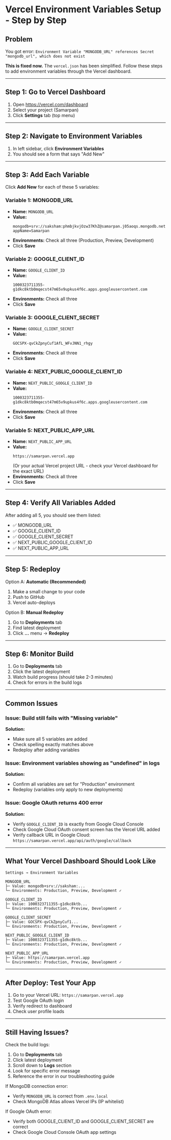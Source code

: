# Vercel Environment Variables Setup - Step by Step

## Problem
You got error: `Environment Variable "MONGODB_URL" references Secret "mongodb_url", which does not exist`

**This is fixed now.** The `vercel.json` has been simplified. Follow these steps to add environment variables through the Vercel dashboard.

---

## Step 1: Go to Vercel Dashboard

1. Open https://vercel.com/dashboard
2. Select your project (Samarpan)
3. Click **Settings** tab (top menu)

---

## Step 2: Navigate to Environment Variables

1. In left sidebar, click **Environment Variables**
2. You should see a form that says "Add New"

---

## Step 3: Add Each Variable

Click **Add New** for each of these 5 variables:

### Variable 1: MONGODB_URL
- **Name:** `MONGODB_URL`
- **Value:** 
  ```
  mongodb+srv://saksham:phmbjkvjOzw37KhZ@samarpan.j05aoqs.mongodb.net/?appName=Samarpan
  ```
- **Environments:** Check all three (Production, Preview, Development)
- Click **Save**

### Variable 2: GOOGLE_CLIENT_ID
- **Name:** `GOOGLE_CLIENT_ID`
- **Value:** 
  ```
  1000323711355-g1dkc8ktb0mqecst47m65v9upkus4f6c.apps.googleusercontent.com
  ```
- **Environments:** Check all three
- Click **Save**

### Variable 3: GOOGLE_CLIENT_SECRET
- **Name:** `GOOGLE_CLIENT_SECRET`
- **Value:** 
  ```
  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
  ```
- **Environments:** Check all three
- Click **Save**

### Variable 4: NEXT_PUBLIC_GOOGLE_CLIENT_ID
- **Name:** `NEXT_PUBLIC_GOOGLE_CLIENT_ID`
- **Value:** 
  ```
  1000323711355-g1dkc8ktb0mqecst47m65v9upkus4f6c.apps.googleusercontent.com
  ```
- **Environments:** Check all three
- Click **Save**

### Variable 5: NEXT_PUBLIC_APP_URL
- **Name:** `NEXT_PUBLIC_APP_URL`
- **Value:** 
  ```
  https://samarpan.vercel.app
  ```
  (Or your actual Vercel project URL - check your Vercel dashboard for the exact URL)
- **Environments:** Check all three
- Click **Save**

---

## Step 4: Verify All Variables Added

After adding all 5, you should see them listed:
- ✅ MONGODB_URL
- ✅ GOOGLE_CLIENT_ID
- ✅ GOOGLE_CLIENT_SECRET
- ✅ NEXT_PUBLIC_GOOGLE_CLIENT_ID
- ✅ NEXT_PUBLIC_APP_URL

---

## Step 5: Redeploy

Option A: **Automatic (Recommended)**
1. Make a small change to your code
2. Push to GitHub
3. Vercel auto-deploys

Option B: **Manual Redeploy**
1. Go to **Deployments** tab
2. Find latest deployment
3. Click **...** menu → **Redeploy**

---

## Step 6: Monitor Build

1. Go to **Deployments** tab
2. Click the latest deployment
3. Watch build progress (should take 2-3 minutes)
4. Check for errors in the build logs

---

## Common Issues

### Issue: Build still fails with "Missing variable"
**Solution:** 
- Make sure all 5 variables are added
- Check spelling exactly matches above
- Redeploy after adding variables

### Issue: Environment variables showing as "undefined" in logs
**Solution:**
- Confirm all variables are set for "Production" environment
- Redeploy (variables only apply to new deployments)

### Issue: Google OAuth returns 400 error
**Solution:**
- Verify `GOOGLE_CLIENT_ID` is exactly from Google Cloud Console
- Check Google Cloud OAuth consent screen has the Vercel URL added
- Verify callback URL in Google Cloud: `https://samarpan.vercel.app/api/auth/google/callback`

---

## What Your Vercel Dashboard Should Look Like

```
Settings → Environment Variables

MONGODB_URL
├─ Value: mongodb+srv://saksham:...
└─ Environments: Production, Preview, Development ✓

GOOGLE_CLIENT_ID
├─ Value: 1000323711355-g1dkc8ktb...
└─ Environments: Production, Preview, Development ✓

GOOGLE_CLIENT_SECRET
├─ Value: GOCSPX-qvCkZpnyCuf1...
└─ Environments: Production, Preview, Development ✓

NEXT_PUBLIC_GOOGLE_CLIENT_ID
├─ Value: 1000323711355-g1dkc8ktb...
└─ Environments: Production, Preview, Development ✓

NEXT_PUBLIC_APP_URL
├─ Value: https://samarpan.vercel.app
└─ Environments: Production, Preview, Development ✓
```

---

## After Deploy: Test Your App

1. Go to your Vercel URL: `https://samarpan.vercel.app`
2. Test Google OAuth login
3. Verify redirect to dashboard
4. Check user profile loads

---

## Still Having Issues?

Check the build logs:
1. Go to **Deployments** tab
2. Click latest deployment
3. Scroll down to **Logs** section
4. Look for specific error message
5. Reference the error in our troubleshooting guide

If MongoDB connection error:
- Verify `MONGODB_URL` is correct from `.env.local`
- Check MongoDB Atlas allows Vercel IPs (IP whitelist)

If Google OAuth error:
- Verify both GOOGLE_CLIENT_ID and GOOGLE_CLIENT_SECRET are correct
- Check Google Cloud Console OAuth app settings